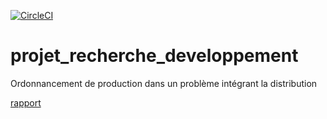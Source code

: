 [![CircleCI](https://circleci.com/gh/JHilleri/projet_recherche_developpement.svg?style=svg)](https://circleci.com/gh/JHilleri/projet_recherche_developpement)
# projet_recherche_developpement
Ordonnancement de production dans un problème intégrant la distribution

[rapport](http://prd.jhilleri.ovh/master/rapport.pdf)
